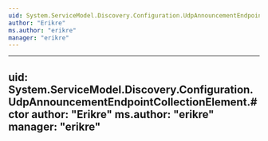 ```yaml
---
uid: System.ServiceModel.Discovery.Configuration.UdpAnnouncementEndpointCollectionElement
author: "Erikre"
ms.author: "erikre"
manager: "erikre"
---
```


---
uid: System.ServiceModel.Discovery.Configuration.UdpAnnouncementEndpointCollectionElement.#ctor
author: "Erikre"
ms.author: "erikre"
manager: "erikre"
---
